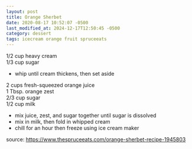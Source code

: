 ```yaml
---
layout: post
title: Orange Sherbet
date: 2020-08-17 10:52:07 -0500
last_modified_at: 2024-12-17T12:50:45 -0500
category: dessert
tags: icecream orange fruit spruceeats
---
```

1/2 cup heavy cream  
1/3 cup sugar  
* whip until cream thickens, then set aside

2 cups fresh-squeezed orange juice  
1 Tbsp. orange zest  
2/3 cup sugar  
1/2 cup milk
* mix juice, zest, and sugar together until sugar is dissolved
* mix in milk, then fold in whipped cream
* chill for an hour then freeze using ice cream maker

source: <https://www.thespruceeats.com/orange-sherbet-recipe-1945803>
